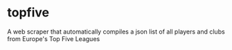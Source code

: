 # topfive
A web scraper that automatically compiles a json list of all players and clubs from Europe's Top Five Leagues
